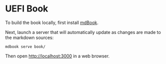 # UEFI Book

To build the book locally, first install [mdBook].

Next, launch a server that will automatically update as changes are made
to the markdown sources:

```console
mdbook serve book/
```

Then open <http://localhost:3000> in a web browser.

[mdBook]: https://rust-lang.github.io/mdBook/guide/installation.html
